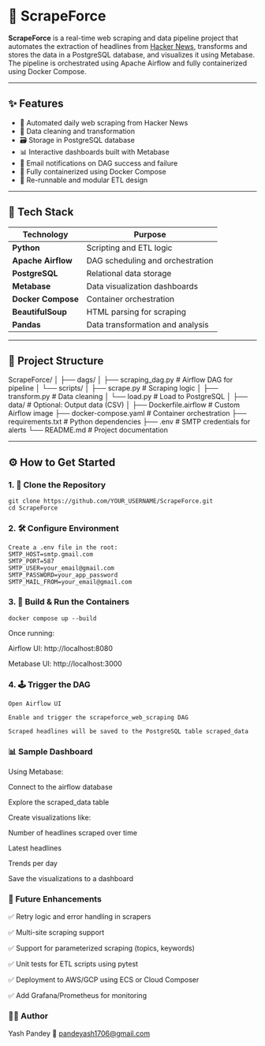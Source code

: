 # 🚀 ScrapeForce

**ScrapeForce** is a real-time web scraping and data pipeline project that automates the extraction of headlines from [Hacker News](https://news.ycombinator.com), transforms and stores the data in a PostgreSQL database, and visualizes it using Metabase. The pipeline is orchestrated using Apache Airflow and fully containerized using Docker Compose.

---

## ✨ Features

- 🔁 Automated daily web scraping from Hacker News
- 🧼 Data cleaning and transformation
- 🗃️ Storage in PostgreSQL database
- 📊 Interactive dashboards built with Metabase
- 📧 Email notifications on DAG success and failure
- 🐳 Fully containerized using Docker Compose
- 🔄 Re-runnable and modular ETL design

---

## 🧰 Tech Stack

| Technology       | Purpose                          |
|------------------|----------------------------------|
| **Python**       | Scripting and ETL logic          |
| **Apache Airflow** | DAG scheduling and orchestration |
| **PostgreSQL**   | Relational data storage          |
| **Metabase**     | Data visualization dashboards    |
| **Docker Compose** | Container orchestration         |
| **BeautifulSoup**| HTML parsing for scraping        |
| **Pandas**       | Data transformation and analysis |

---

## 📁 Project Structure

ScrapeForce/
│
├── dags/
│ ├── scraping_dag.py # Airflow DAG for pipeline
│ └── scripts/
│ ├── scrape.py # Scraping logic
│ ├── transform.py # Data cleaning
│ └── load.py # Load to PostgreSQL
│
├── data/ # Optional: Output data (CSV)
│
├── Dockerfile.airflow # Custom Airflow image
├── docker-compose.yaml # Container orchestration
├── requirements.txt # Python dependencies
├── .env # SMTP credentials for alerts
└── README.md # Project documentation

---

## ⚙️ How to Get Started

### 1. 🔁 Clone the Repository

```
git clone https://github.com/YOUR_USERNAME/ScrapeForce.git
cd ScrapeForce
```
### 2. 🛠️ Configure Environment
```
Create a .env file in the root:
SMTP_HOST=smtp.gmail.com
SMTP_PORT=587
SMTP_USER=your_email@gmail.com
SMTP_PASSWORD=your_app_password
SMTP_MAIL_FROM=your_email@gmail.com
```
### 3. 🐳 Build & Run the Containers
```
docker compose up --build
```
Once running:

Airflow UI: http://localhost:8080

Metabase UI: http://localhost:3000
### 4. 🕹️ Trigger the DAG
```
Open Airflow UI

Enable and trigger the scrapeforce_web_scraping DAG

Scraped headlines will be saved to the PostgreSQL table scraped_data

```
### 📊 Sample Dashboard
Using Metabase:

Connect to the airflow database

Explore the scraped_data table

Create visualizations like:

Number of headlines scraped over time

Latest headlines

Trends per day

Save the visualizations to a dashboard

### 🌱 Future Enhancements
✅ Retry logic and error handling in scrapers

✅ Multi-site scraping support

✅ Support for parameterized scraping (topics, keywords)

✅ Unit tests for ETL scripts using pytest

✅ Deployment to AWS/GCP using ECS or Cloud Composer

✅ Add Grafana/Prometheus for monitoring

### 👨‍💻 Author
Yash Pandey
📧 pandeyash1706@gmail.com
